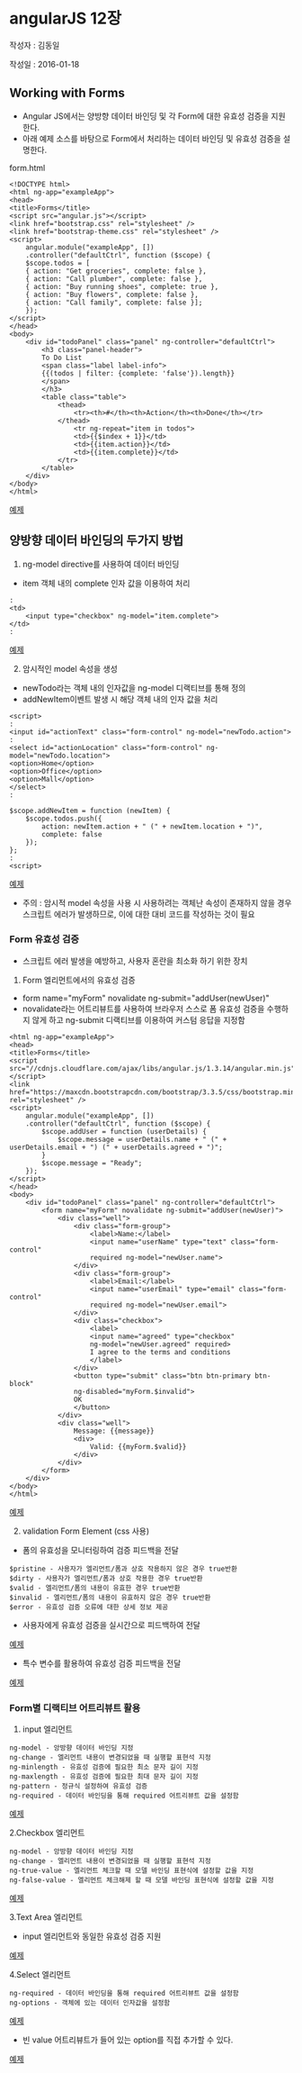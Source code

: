 # angularJS 12장 

작성자 : 김동일

작성일 : 2016-01-18

## Working with Forms

- Angular JS에서는 양방향 데이터 바인딩 및 각 Form에 대한 유효성 검증을 지원 한다.
- 아래 예제 소스를 바탕으로 Form에서 처리하는 데이터 바인딩 및 유효성 검증을 설명한다.

form.html

```
<!DOCTYPE html>
<html ng-app="exampleApp">
<head>
<title>Forms</title>
<script src="angular.js"></script>
<link href="bootstrap.css" rel="stylesheet" />
<link href="bootstrap-theme.css" rel="stylesheet" />
<script>
	angular.module("exampleApp", [])
	.controller("defaultCtrl", function ($scope) {
	$scope.todos = [
	{ action: "Get groceries", complete: false },
	{ action: "Call plumber", complete: false },
	{ action: "Buy running shoes", complete: true },
	{ action: "Buy flowers", complete: false },
	{ action: "Call family", complete: false }];
	});
</script>
</head>
<body>
	<div id="todoPanel" class="panel" ng-controller="defaultCtrl">
		<h3 class="panel-header">
		To Do List
		<span class="label label-info">
		{{(todos | filter: {complete: 'false'}).length}}
		</span>
		</h3>
		<table class="table">
			<thead>
				<tr><th>#</th><th>Action</th><th>Done</th></tr>
			</thead>
				<tr ng-repeat="item in todos">
				<td>{{$index + 1}}</td>
				<td>{{item.action}}</td>
				<td>{{item.complete}}</td>
			</tr>
		</table>
	</div>
</body>
</html>
```

[예제](http://codepen.io/anon/pen/JGmwqN?editors=100)

## 양방향 데이터 바인딩의 두가지 방법

1. ng-model directive를 사용하여 데이터 바인딩 

- item 객체 내의 complete 인자 값을 이용하여 처리

```
:
<td>
	<input type="checkbox" ng-model="item.complete">
</td>
:
```

[예제](http://codepen.io/skypentum/pen/ZQXgmE?editors=100)

2. 암시적인 model 속성을 생성 

- newTodo라는 객체 내의 인자값을 ng-model 디랙티브를 통해 정의
- addNewItem이벤트 발생 시 해당 객체 내의 인자 값을 처리

```
<script>
:
<input id="actionText" class="form-control" ng-model="newTodo.action">
:
<select id="actionLocation" class="form-control" ng-model="newTodo.location">
<option>Home</option>
<option>Office</option>
<option>Mall</option>
</select>
:

$scope.addNewItem = function (newItem) {
	$scope.todos.push({
		action: newItem.action + " (" + newItem.location + ")",
		complete: false
	});
};
:
<script>
```

[예제](http://codepen.io/anon/pen/xZymeg?editors=100)

- 주의 : 암시적 model 속성을 사용 시 사용하려는 객체난 속성이 존재하지 않을 경우 스크립트 에러가 발생하므로, 이에 대한 대비 코드를 작성하는 것이 필요


### Form 유효성 검증

- 스크립트 에러 발생을 예방하고, 사용자 혼란을 최소화 하기 위한 장치

1. Form 엘리먼트에서의 유효성 검증 

- form name="myForm" novalidate ng-submit="addUser(newUser)"
- novalidate라는 어트리뷰트를 사용하여 브라우저 스스로 폼 유효성 검증을 수행하지 않게 하고 ng-submit 디랙티브를 이용하여 커스텀 응답을 지정함
```
<html ng-app="exampleApp">
<head>
<title>Forms</title>
<script src="//cdnjs.cloudflare.com/ajax/libs/angular.js/1.3.14/angular.min.js"></script>
<link href="https://maxcdn.bootstrapcdn.com/bootstrap/3.3.5/css/bootstrap.min.css" rel="stylesheet" />
<script>
	angular.module("exampleApp", [])
	.controller("defaultCtrl", function ($scope) {
		$scope.addUser = function (userDetails) {
			$scope.message = userDetails.name + " (" + userDetails.email + ") (" + userDetails.agreed + ")";
		}
		$scope.message = "Ready";
	});
</script>
</head>
<body>
	<div id="todoPanel" class="panel" ng-controller="defaultCtrl">
		<form name="myForm" novalidate ng-submit="addUser(newUser)">
			<div class="well">
				<div class="form-group">
					<label>Name:</label>
					<input name="userName" type="text" class="form-control"
					required ng-model="newUser.name">
				</div>
				<div class="form-group">
					<label>Email:</label>
					<input name="userEmail" type="email" class="form-control"
					required ng-model="newUser.email">
				</div>
				<div class="checkbox">
					<label>
					<input name="agreed" type="checkbox"
					ng-model="newUser.agreed" required>
					I agree to the terms and conditions
					</label>
				</div>
				<button type="submit" class="btn btn-primary btn-block"
				ng-disabled="myForm.$invalid">
				OK
				</button>
			</div>
			<div class="well">
				Message: {{message}}
				<div>
					Valid: {{myForm.$valid}}
				</div>
			</div>
		</form>
	</div>
</body>
</html>
```

[예제](http://codepen.io/anon/pen/LGgqYz?editors=100)

2. validation Form Element (css 사용)

- 폼의 유효성을 모니터링하여 검증 피드백을 전달
```
$pristine - 사용자가 엘리먼트/폼과 상호 작용하지 않은 경우 true반환
$dirty - 사용자가 엘리먼트/폼과 상호 작용한 경우 true반환
$valid - 엘리먼트/폼의 내용이 유효한 경우 true반환
$invalid - 엘리먼트/폼의 내용이 유효하지 않은 경우 true반환
$error - 유효성 검증 오류에 대한 상세 정보 제공
```
- 사용자에게 유효성 검증을 실시간으로 피드백하여 전달

[예제](http://codepen.io/skypentum/pen/jWaLBv?editors=100)

- 특수 변수를 활용하여 유효성 검증 피드백을 전달

[예제](http://codepen.io/anon/pen/QyZYNL?editors=100)

### Form별 디랙티브 어트리뷰트 활용

1. input 엘리먼트
```
ng-model - 앙방향 데이터 바인딩 지정
ng-change - 엘리먼트 내용이 변경되었을 때 실행할 표현석 지정
ng-minlength - 유효성 검증에 필요한 최소 문자 길이 지정
ng-maxlength - 유효성 검증에 필요한 최대 문자 길이 지정
ng-pattern - 정규식 설정하여 유효성 검증
ng-required - 데이터 바인딩을 통해 required 어트리뷰트 값을 설정함
```

[예제](http://codepen.io/skypentum/pen/LGOjjN?editors=100)

2.Checkbox 엘리먼트
```
ng-model - 앙방향 데이터 바인딩 지정
ng-change - 엘리먼트 내용이 변경되었을 때 실행할 표현석 지정
ng-true-value - 엘리먼트 체크할 때 모델 바인딩 표현식에 설정할 값을 지정
ng-false-value - 엘리먼트 체크해제 할 때 모델 바인딩 표현식에 설정할 값을 지정
```

[예제](http://codepen.io/skypentum/pen/bEYrrM?editors=100)

3.Text Area 엘리먼트

- input 엘리먼트와 동일한 유효성 검증 지원

[예제](http://codepen.io/skypentum/pen/rxYzzE?editors=100)

4.Select 엘리먼트
```
ng-required - 데이터 바인딩을 통해 required 어트리뷰트 값을 설정함
ng-options - 객체에 있는 데이터 인자값을 설정함
```

[예제](http://codepen.io/anon/pen/gPBqgq?editors=100)

- 빈 value 어트리뷰트가 들어 있는 option를 직접 추가할 수 있다.

[예제](http://codepen.io/anon/pen/GoYzrP?editors=100)
